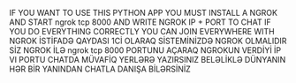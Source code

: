 IF YOU WANT TO USE THIS PYTHON APP YOU MUST INSTALL A NGROK AND START ngrok tcp 8000 AND WRITE NGROK IP + PORT TO CHAT IF YOU DO EVERYTHING CORRECTLY YOU CAN JOIN EVERYWHERE WITH NGROK 
İSTİFADƏ QAYDASI 1Cİ OLARAQ SİSTEMİNİZDƏ NGROK OLMALIDIR SİZ NGROK İLƏ ngrok tcp 8000 PORTUNU AÇARAQ NGROKUN VERDİYİ İP VI PORTU CHATDA MÜVAFİQ YERLƏRƏ YAZIRSINIZ BELƏLİKLƏ DÜNYANIN HƏR BİR YANINDAN CHATLA DANIŞA 
BİLƏRSİNİZ 
